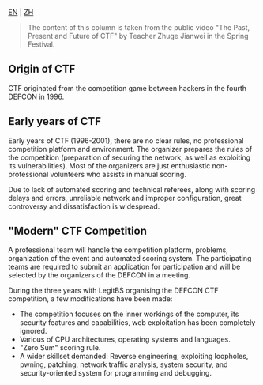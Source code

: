 [EN](./history.md) | [ZH](./history-zh.md)
> The content of this column is taken from the public video "The Past, Present and Future of CTF" by Teacher Zhuge Jianwei in the Spring Festival.


## Origin of CTF


CTF originated from the competition game between hackers in the fourth DEFCON in 1996.

## Early years of CTF

Early years of CTF (1996-2001), there are no clear rules, no professional competition platform and environment. The organizer prepares the rules of the competition (preparation of securing the network, as well as exploiting its vulnerabilities). Most of the organizers are just enthusiastic non-professional volunteers who assists in manual scoring.

Due to lack of automated scoring and technical referees, along with scoring delays and errors, unreliable network and improper configuration, great controversy and dissatisfaction is widespread.


## "Modern" CTF Competition


A professional team will handle the competition platform, problems, organization of the event and automated scoring system. The participating teams are required to submit an application for participation and will be selected by the organizers of the DEFCON in a meeting.


During the three years with LegitBS organising the DEFCON CTF competition, a few modifications have been made:

- The competition focuses on the inner workings of the computer, its security features and capabilities, web exploitation has been completely ignored.
- Various of CPU architectures, operating systems and languages.
- "Zero Sum" scoring rule.
- A wider skillset demanded: Reverse engineering, exploiting loopholes, pwning, patching, network traffic analysis, system security, and security-oriented system for programming and debugging.
